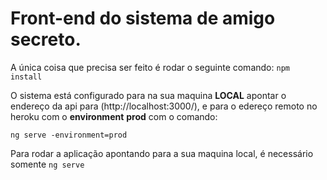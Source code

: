 # Front-end do sistema de amigo secreto.

A única coisa que precisa ser feito é rodar o seguinte comando:
`npm install`

O sistema está configurado para na sua maquina **LOCAL** apontar o endereço da api para (http://localhost:3000/), e para o edereço remoto no heroku com o **environment** **prod** com o comando:

`ng serve -environment=prod`

Para rodar a aplicação apontando para a sua maquina local, é necessário somente `ng serve`